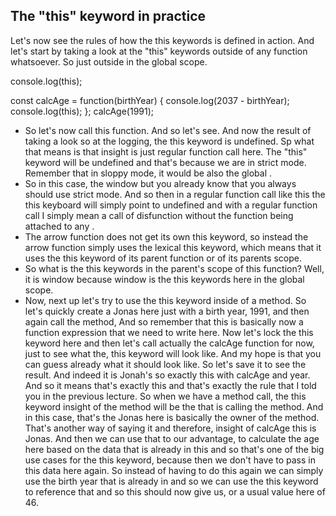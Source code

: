 ## The "this" keyword in practice

Let's now see the rules of how the this keywords is defined in action. And let's start by taking a look at the "this" keywords outside of any function whatsoever. So just outside in the global scope.

console.log(this);

const calcAge = function(birthYear) {
    console.log(2037 - birthYear);
    console.log(this);
};
calcAge(1991);

- So let's now call this function. And so let's see. And now the result of taking a look so at the logging, the this keyword is undefined. Sp what that means is that insight is just regular function call here. The "this" keyword will be undefined and that's because we are in strict mode. Remember that in sloppy mode, it would be also the global 
. 
- So in this case, the window 
 but you already know that you always should use strict mode. And so then in a regular function call like this the this keyboard will simply point to undefined and with a regular function call I simply mean a call of disfunction without the function being attached to any 
.   
 - The arrow function does not get its own this keyword, so instead the arrow function simply uses the lexical this keyword, which means that it uses the this keyword of its parent function or of its parents scope.  
 - So what is the this keywords in the parent's scope of this function? Well, it is window because window is the this keywords here in the global scope. 
 - Now, next up let's try to use the this keyword inside of a method. So let's quickly create a Jonas 
  here just with a birth year, 1991, and then again call the method, And so remember that this is basically now a function expression that we need to write here. Now let's lock the this keyword here and then let's call actually the calcAge function for now, just to see what the, this keyword will look like. And my hope is that you can guess already what it should look like. So let's save it to see the result. And indeed it is Jonah's so exactly this with calcAge and year. And so it means that's exactly this and that's exactly the rule that I told you in the previous lecture. So when we have a method call, the this keyword insight of the method will be the 
  that is calling the method. And in this case, that's the Jonas here is basically the owner of the method. That's another way of saying it and therefore, insight of calcAge this is Jonas. And then we can use that to our advantage, to calculate the age here based on the data that is already in this and so that's one of the big use cases for the this keyword, because then we don't have to pass in this data here again. So instead of having to do this again we can simply use the birth year that is already in and so we can use the this
 keyword to reference that and so this should now give us, or a usual value here of 46. 
 